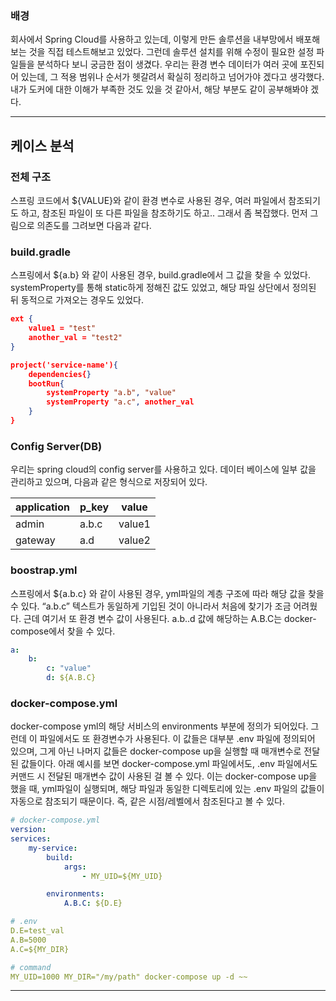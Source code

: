 ### 배경

회사에서 Spring Cloud를 사용하고 있는데, 이렇게 만든 솔루션을 내부망에서 배포해보는 것을 직접 테스트해보고 있었다. 그런데 솔루션 설치를 위해 수정이 필요한 설정 파일들을 분석하다 보니 궁금한 점이 생겼다. 우리는 환경 변수 데이터가 여러 곳에 포진되어 있는데, 그 적용 범위나 순서가 헷갈려서 확실히 정리하고 넘어가야 겠다고 생각했다. 내가 도커에 대한 이해가 부족한 것도 있을 것 같아서, 해당 부분도 같이 공부해봐야 겠다.

---

## 케이스 분석

### 전체 구조

스프링 코드에서 ${VALUE}와 같이 환경 변수로 사용된 경우, 여러 파일에서 참조되기도 하고, 참조된 파일이 또 다른 파일을 참조하기도 하고.. 그래서 좀 복잡했다. 먼저 그림으로 의존도를 그려보면 다음과 같다.

### build.gradle

스프링에서 ${a.b} 와 같이 사용된 경우, build.gradle에서 그 값을 찾을 수 있었다. systemProperty를 통해 static하게 정해진 값도 있었고, 해당 파일 상단에서 정의된 뒤 동적으로 가져오는 경우도 있었다.

```json
ext {
	value1 = "test"
	another_val = "test2"
}

project('service-name'){
	dependencies{}
	bootRun{
		systemProperty "a.b", "value"
		systemProperty "a.c", another_val
	}
}
```

### Config Server(DB)

우리는 spring cloud의 config server를 사용하고 있다. 데이터 베이스에 일부 값을 관리하고 있으며, 다음과 같은 형식으로 저장되어 있다.

| application | p_key | value  |
| ----------- | ----- | ------ |
| admin       | a.b.c | value1 |
| gateway     | a.d   | value2 |

### boostrap.yml

스프링에서 ${a.b.c} 와 같이 사용된 경우, yml파일의 계층 구조에 따라 해당 값을 찾을 수 있다. “a.b.c” 텍스트가 동일하게 기입된 것이 아니라서 처음에 찾기가 조금 어려웠다. 근데 여기서 또 환경 변수 값이 사용된다. a.b..d 값에 해당하는 A.B.C는 docker-compose에서 찾을 수 있다.

```yaml
a:
	b:
		c: "value"
		d: ${A.B.C}
```

### docker-compose.yml

docker-compose yml의 해당 서비스의 environments 부분에 정의가 되어있다. 그런데 이 파일에서도 또 환경변수가 사용된다. 이 값들은 대부분 .env 파일에 정의되어 있으며, 그게 아닌 나머지 값들은 docker-compose up을 실행할 때 매개변수로 전달된 값들이다. 아래 예시를 보면 docker-compose.yml 파일에서도, .env 파일에서도 커맨드 시 전달된 매개변수 값이 사용된 걸 볼 수 있다. 이는 docker-compose up을 했을 때, yml파일이 실행되며, 해당 파일과 동일한 디렉토리에 있는 .env 파일의 값들이 자동으로 참조되기 때문이다. 즉, 같은 시점/레벨에서 참조된다고 볼 수 있다.

```yaml
# docker-compose.yml
version:
services:
	my-service:
		build:
			args:
				- MY_UID=${MY_UID}

		environments:
			A.B.C: ${D.E}
```

```yaml
# .env
D.E=test_val
A.B=5000
A.C=${MY_DIR}
```

```yaml
# command
MY_UID=1000 MY_DIR="/my/path" docker-compose up -d ~~
```

---
